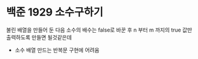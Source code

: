 # 백준 1929 소수구하기

불린 배열을 만들어 둔 다음 소수의 배수는 false로 바꾼 후 n 부터 m 까지의 true 값만 출력하도록 만들면 될것같은데


- 소수 배열 만드는 반복문 구현에 어려움
